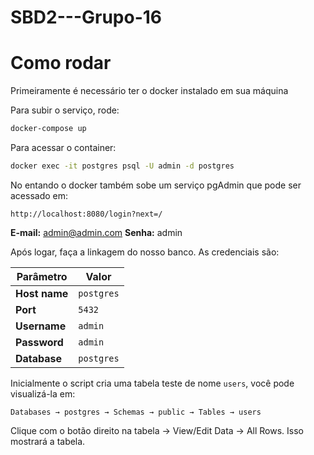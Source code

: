 # SBD2---Grupo-16

# Como rodar 

Primeiramente é necessário ter o docker instalado em sua máquina

Para subir o serviço, rode:

```bash
docker-compose up
```

Para acessar o container:

```bash
docker exec -it postgres psql -U admin -d postgres
```

No entando o docker também sobe um serviço pgAdmin que pode ser acessado em:

```
http://localhost:8080/login?next=/
```
**E-mail:** admin@admin.com
**Senha:** admin

Após logar, faça a linkagem do nosso banco. As credenciais são:

| Parâmetro     | Valor      |
| ------------- | ---------- |
| **Host name** | `postgres` |
| **Port**      | `5432`     |
| **Username**  | `admin`    |
| **Password**  | `admin`    |
| **Database**  | `postgres` |

Inicialmente o script cria uma tabela teste de nome `users`, você pode visualizá-la em:

```
Databases → postgres → Schemas → public → Tables → users
```

Clique com o botão direito na tabela → View/Edit Data → All Rows. Isso mostrará a tabela.